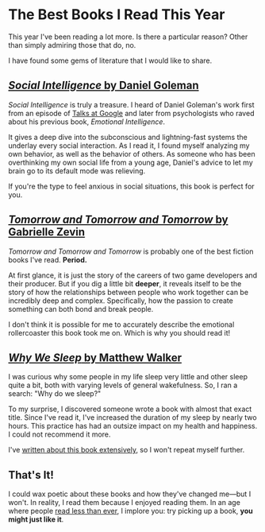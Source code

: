 # The Best Books I Read This Year

This year I've been reading a lot more.
Is there a particular reason?
Other than simply admiring those that do, no.

I have found some gems of literature that I would like to share.

## [_Social Intelligence_ by Daniel Goleman](https://app.thestorygraph.com/books/d0a652d7-2461-46ce-9bf8-b684c45a67ea)

_Social Intelligence_ is truly a treasure.
I heard of Daniel Goleman's work first from an episode of [Talks at Google](https://www.youtube.com/watch?v=-hoo_dIOP8k) and later from psychologists who raved about his previous book, _Emotional Intelligence_.

It gives a deep dive into the subconscious and lightning-fast systems the underlay every social interaction.
As I read it, I found myself analyzing my own behavior, as well as the behavior of others.
As someone who has been overthinking my own social life from a young age, Daniel's advice to let my brain go to its default mode was relieving.

If you're the type to feel anxious in social situations, this book is perfect for you.

## [_Tomorrow and Tomorrow and Tomorrow_ by Gabrielle Zevin](https://app.thestorygraph.com/books/d57e098f-82dc-41f1-94f3-8fcb02dfab1b)

_Tomorrow and Tomorrow and Tomorrow_ is probably one of the best fiction books I've read. 
__Period.__

At first glance, it is just the story of the careers of two game developers and their producer.
But if you dig a little bit __deeper__, it reveals itself to be the story of how the relationships between people who work together can be incredibly deep and complex.
Specifically, how the passion to create something can both bond and break people.

I don't think it is possible for me to accurately describe the emotional rollercoaster this book took me on.
Which is why you should read it!

## [_Why We Sleep_ by Matthew Walker](https://app.thestorygraph.com/books/73e8dabf-d6bc-432e-98f0-a48e30a470ad)

I was curious why some people in my life sleep very little and other sleep quite a bit, both with varying levels of general wakefulness.
So, I ran a search: "Why do we sleep?"

To my surprise, I discovered someone wrote a book with almost that exact title.
Since I've read it, I've increased the duration of my sleep by nearly two hours.
This practice has had an outsize impact on my health and happiness.
I could not recommend it more.

I've [written about this book extensively](./the_optimal_workspace), so I won't repeat myself further.

## That's It!

I could wax poetic about these books and how they've changed me—but I won't.
In reality, I read them because I enjoyed reading them.
In an age where people [read less than ever](https://www.youtube.com/watch?v=A3wJcF0t0bQ), I implore you: try picking up a book, __you might just like it__.

